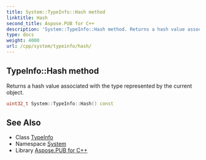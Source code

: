 ```yaml
---
title: System::TypeInfo::Hash method
linktitle: Hash
second_title: Aspose.PUB for C++
description: 'System::TypeInfo::Hash method. Returns a hash value associated with the type represented by the current object in C++.'
type: docs
weight: 4000
url: /cpp/system/typeinfo/hash/
---
```

## TypeInfo::Hash method


Returns a hash value associated with the type represented by the current object.

```cpp
uint32_t System::TypeInfo::Hash() const
```

## See Also

* Class [TypeInfo](../)
* Namespace [System](../../)
* Library [Aspose.PUB for C++](../../../)
